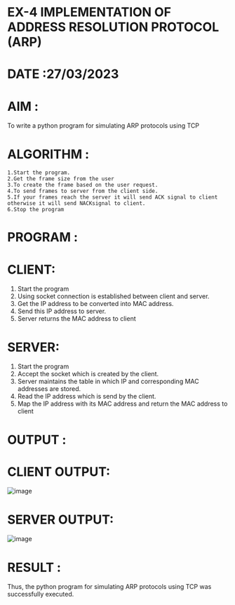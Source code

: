 # EX-4 IMPLEMENTATION OF ADDRESS RESOLUTION PROTOCOL (ARP)

# DATE :27/03/2023

# AIM :
To write a python program for simulating ARP protocols using TCP


# ALGORITHM :
```
1.Start the program. 
2.Get the frame size from the user 
3.To create the frame based on the user request. 
4.To send frames to server from the client side. 
5.If your frames reach the server it will send ACK signal to client otherwise it will send NACKsignal to client. 
6.Stop the program
```
# PROGRAM :

# CLIENT:
1. Start the program
2. Using socket connection is established between client and server.
3. Get the IP address to be converted into MAC address.
4. Send this IP address to server.
5. Server returns the MAC address to client

# SERVER:
1. Start the program
2. Accept the socket which is created by the client.
3. Server maintains the table in which IP and corresponding MAC addresses are
stored.
4. Read the IP address which is send by the client.
5. Map the IP address with its MAC address and return the MAC address to client


# OUTPUT :

# CLIENT OUTPUT:

![image](https://github.com/kasivishvanathV/EX-4/assets/118787417/a907d0c6-6dfb-43e4-8e69-34dbd5e4aa2c)

# SERVER OUTPUT:

![image](https://github.com/kasivishvanathV/EX-4/assets/118787417/b01b0b40-6756-41c7-aa5e-255d70f3dacf)




# RESULT :
Thus, the python program for simulating ARP protocols using TCP was successfully executed.




